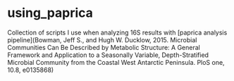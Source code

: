 # using_paprica
Collection of scripts I use when analyzing 16S results with [paprica analysis pipeline](Bowman, Jeff S., and Hugh W. Ducklow, 2015. Microbial Communities Can Be Described by Metabolic Structure: A General Framework and Application to a Seasonally Variable, Depth-Stratified Microbial Community from the Coastal West Antarctic Peninsula. PloS one, 10.8, e0135868)
